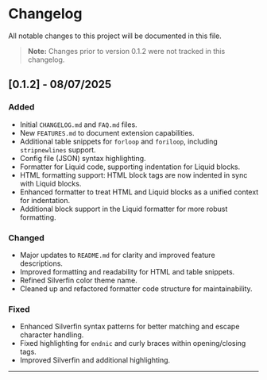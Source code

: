 # Changelog

All notable changes to this project will be documented in this file.

> **Note:** Changes prior to version 0.1.2 were not tracked in this changelog.

## [0.1.2] - 08/07/2025
### Added
- Initial `CHANGELOG.md` and `FAQ.md` files.
- New `FEATURES.md` to document extension capabilities.
- Additional table snippets for `forloop` and `foriloop`, including `stripnewlines` support.
- Config file (JSON) syntax highlighting.
- Formatter for Liquid code, supporting indentation for Liquid blocks.
- HTML formatting support: HTML block tags are now indented in sync with Liquid blocks.
- Enhanced formatter to treat HTML and Liquid blocks as a unified context for indentation.
- Additional block support in the Liquid formatter for more robust formatting.

### Changed
- Major updates to `README.md` for clarity and improved feature descriptions.
- Improved formatting and readability for HTML and table snippets.
- Refined Silverfin color theme name.
- Cleaned up and refactored formatter code structure for maintainability.

### Fixed
- Enhanced Silverfin syntax patterns for better matching and escape character handling.
- Fixed highlighting for `endnic` and curly braces within opening/closing tags.
- Improved Silverfin and additional highlighting.

---